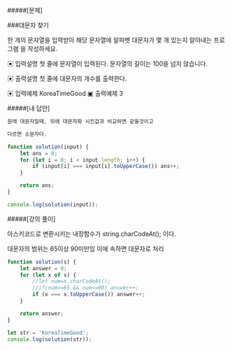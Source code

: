 #####[문제]

###대문자 찾기

한 개의 문자열을 입력받아 해당 문자열에 알파벳 대문자가 몇 개 있는지 알아내는 프로그램 을 작성하세요.

▣ 입력설명
첫 줄에 문자열이 입력된다. 문자열의 길이는 100을 넘지 않습니다.

▣ 출력설명
첫 줄에 대문자의 개수를 출력한다.

▣ 입력예제
KoreaTimeGood
▣ 출력예제
3

#####[내 답안]

```js
원래 대문자일때, 뒤에 대문자화 시킨값과 비교하면 같을것이고

다르면 소문자다.

function solution(input) {
    let ans = 0;
    for (let i = 0; i < input.length; i++) {
        if (input[i] === input[i].toUpperCase()) ans++;
    }

    return ans;
}

console.log(solution(input));
```

#####[강의 풀이]

아스키코드로 변환시키는 내장함수가 string.charCodeAt(); 이다.

대문자의 범위는 65이상 90미만임 이에 속하면 대문자로 처리

```js
function solution(s) {
    let answer = 0;
    for (let x of s) {
        //let num=x.charCodeAt();
        //if(num>=65 && num<=90) answer++;
        if (x === x.toUpperCase()) answer++;
    }

    return answer;
}

let str = 'KoreaTimeGood';
console.log(solution(str));
```
